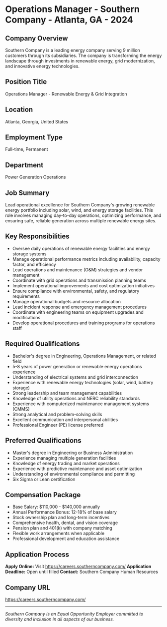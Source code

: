 # Operations Manager - Southern Company - Atlanta, GA - 2024

## Company Overview
Southern Company is a leading energy company serving 9 million customers through its subsidiaries. The company is transforming the energy landscape through investments in renewable energy, grid modernization, and innovative energy technologies.

## Position Title
Operations Manager - Renewable Energy & Grid Integration

## Location
Atlanta, Georgia, United States

## Employment Type
Full-time, Permanent

## Department
Power Generation Operations

## Job Summary
Lead operational excellence for Southern Company's growing renewable energy portfolio including solar, wind, and energy storage facilities. This role involves managing day-to-day operations, optimizing performance, and ensuring safe, reliable generation across multiple renewable energy sites.

## Key Responsibilities
- Oversee daily operations of renewable energy facilities and energy storage systems
- Manage operational performance metrics including availability, capacity factor, and efficiency
- Lead operations and maintenance (O&M) strategies and vendor management
- Coordinate with grid operations and transmission planning teams
- Implement operational improvements and cost optimization initiatives
- Ensure compliance with environmental, safety, and regulatory requirements
- Manage operational budgets and resource allocation
- Lead incident response and emergency management procedures
- Coordinate with engineering teams on equipment upgrades and modifications
- Develop operational procedures and training programs for operations staff

## Required Qualifications
- Bachelor's degree in Engineering, Operations Management, or related field
- 5-8 years of power generation or renewable energy operations experience
- Understanding of electrical systems and grid interconnection
- Experience with renewable energy technologies (solar, wind, battery storage)
- Strong leadership and team management capabilities
- Knowledge of utility operations and NERC reliability standards
- Experience with computerized maintenance management systems (CMMS)
- Strong analytical and problem-solving skills
- Excellent communication and interpersonal abilities
- Professional Engineer (PE) license preferred

## Preferred Qualifications
- Master's degree in Engineering or Business Administration
- Experience managing multiple generation facilities
- Knowledge of energy trading and market operations
- Experience with predictive maintenance and asset optimization
- Understanding of environmental compliance and permitting
- Six Sigma or Lean certification

## Compensation Package
- Base Salary: $110,000 - $140,000 annually
- Annual Performance Bonus: 12-18% of base salary
- Stock ownership plan and long-term incentives
- Comprehensive health, dental, and vision coverage
- Pension plan and 401(k) with company matching
- Flexible work arrangements when applicable
- Professional development and education assistance

## Application Process
**Apply Online:** Visit https://careers.southerncompany.com/
**Application Deadline:** Open until filled
**Contact:** Southern Company Human Resources

## Company URL
https://careers.southerncompany.com/

---
*Southern Company is an Equal Opportunity Employer committed to diversity and inclusion in all aspects of our business.*